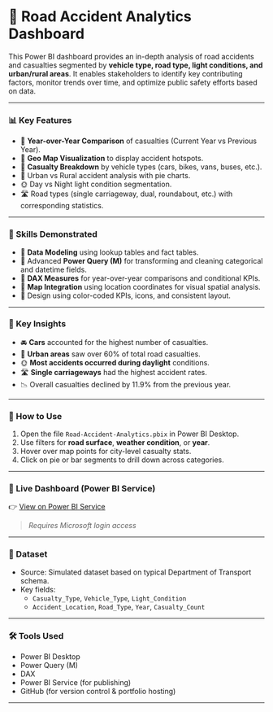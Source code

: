 
# 🚧 Road Accident Analytics Dashboard

This Power BI dashboard provides an in-depth analysis of road accidents and casualties segmented by **vehicle type, road type, light conditions, and urban/rural areas**. It enables stakeholders to identify key contributing factors, monitor trends over time, and optimize public safety efforts based on data.

---

### 📊 Key Features

- 📆 **Year-over-Year Comparison** of casualties (Current Year vs Previous Year).
- 📍 **Geo Map Visualization** to display accident hotspots.
- 🚗 **Casualty Breakdown** by vehicle types (cars, bikes, vans, buses, etc.).
- 🌆 Urban vs Rural accident analysis with pie charts.
- 🌞 Day vs Night light condition segmentation.
- 🛣 Road types (single carriageway, dual, roundabout, etc.) with corresponding statistics.

---

### 🧠 Skills Demonstrated

- 🔄 **Data Modeling** using lookup tables and fact tables.
- 🧾 Advanced **Power Query (M)** for transforming and cleaning categorical and datetime fields.
- 🧮 **DAX Measures** for year-over-year comparisons and conditional KPIs.
- 🧭 **Map Integration** using location coordinates for visual spatial analysis.
- 🎨 Design using color-coded KPIs, icons, and consistent layout.

---

### 📌 Key Insights

- 🚘 **Cars** accounted for the highest number of casualties.
- 🌇 **Urban areas** saw over 60% of total road casualties.
- 🌞 **Most accidents occurred during daylight** conditions.
- 🛣 **Single carriageways** had the highest accident rates.
- 📉 Overall casualties declined by 11.9% from the previous year.

---

### 🚀 How to Use

1. Open the file `Road-Accident-Analytics.pbix` in Power BI Desktop.
2. Use filters for **road surface**, **weather condition**, or **year**.
3. Hover over map points for city-level casualty stats.
4. Click on pie or bar segments to drill down across categories.

---

### 🔗 Live Dashboard (Power BI Service)

👉 [View on Power BI Service](https://app.powerbi.com/groups/me/list?experience=power-bi)

> *Requires Microsoft login access*

---

### 📂 Dataset

- Source: Simulated dataset based on typical Department of Transport schema.
- Key fields:
  - `Casualty_Type`, `Vehicle_Type`, `Light_Condition`
  - `Accident_Location`, `Road_Type`, `Year`, `Casualty_Count`

---

### 🛠 Tools Used

- Power BI Desktop
- Power Query (M)
- DAX
- Power BI Service (for publishing)
- GitHub (for version control & portfolio hosting)

---


